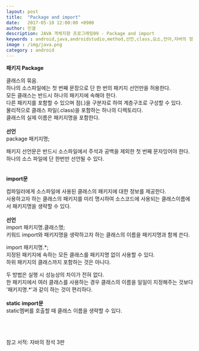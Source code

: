 ```yaml
---
layout: post
title:  "Package and import"
date:   2017-05-10 12:00:00 +0900
author: 민갤
description: JAVA 객체지향 프로그래밍09 - Package and import
keywords : android,java,androidstudio,method,선언,class,요소,언어,자바의 정석,프로그래밍,Package,import,패키지
image : /img/java.png
category : android
---
```

<div><strong class="h2">패키지 Package</strong></div><p></p>

<div>클래스의 묶음.</div>
<div>하나의 소스파일에는 첫 번째 문장으로 단 한 번의 패키지 선언만을 허용한다.</div>
<div>모든 클래스는 반드시 하나의 패키지에 속해야 한다.</div>
<div>다른 패키지를 포함할 수 있으며 점(.)을 구분자로 하여 계층구조로 구성할 수 있다.</div>
<div>물리적으로 클래스 파일(.class)을 포함하는 하나의 디렉토리다.</div>
<div>클래스의 실제 이름은 패키지명을 포함한다.</div>
<br>

<div><strong>선언</strong></div>
<div><span class="blue">package</span> 패키지명;</div><p></p>
<div>패키지 선언문은 반드시 소스파일에서 주석과 공백을 제외한 첫 번째 문자잉어야 한다.</div>
<div>하나의 소스 파일에 단 한번만 선언될 수 있다.</div>
<br>
<br>

<div><strong class="h2">import문</strong></div><p></p>
<div>컴파일러에게 소스파일에 사용된 클래스의 패키지에 대한 정보를 제공한다.</div>
<div>사용하고자 하는 클래스의 패키지를 미리 명시하여 소스코드에 사용되는 클래스이름에서 패키지명을 생략할 수 있다.</div>
<br>

<div><strong>선언</strong></div>
<div><span class="blue">import</span> 패키지명.클래스명;</div>
<div>키워드 import와 패키지명을 생략하고자 하는 클래스의 이름을 패키지명과 함께 쓴다.</div><p></p>
<div><span class="blue">import</span> 패키지명.*;</div>
<div>지정된 패키지에 속하는 모든 클래스를 패키지명 없이 사용할 수 있다.</div>
<div>하위 패키지의 클래스까지 포함하는 것은 아니다.</div><p></p>

<div>두 방법은 실행 시 성능상의 차이가 전혀 없다.</div>
<div>한 패키지에서 여러 클래스를 사용하는 경우 클래스의 이름을 일일이 지정해주는 것보다 '패키지명.*'과 같이 하는 것이 편리하다.</div>
<br>

<div><strong>static import문</strong></div>
<div>static멤버를 호출할 때 클래스 이름을 생략할 수 있다.</div>
<br>
<br>
<br>

참고 서적: 자바의 정석 3판
